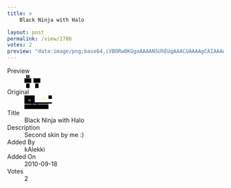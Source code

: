 ```yaml
---
title: >
    Black Ninja with Halo

layout: post
permalink: /view/2786
votes: 2
preview: "data:image/png;base64,iVBORw0KGgoAAAANSUhEUgAAACUAAAAgCAIAAAAaMSbnAAAABnRSTlMA/wD/AP5AXyvrAAAAk0lEQVRIie2VMQrAIAwAExH6IN/UDn1Qh/omH9RFO5VqVFCqIiU3RTEcakjQOQsPFxyQYoE9uU8oSUffJ4RY142c1vq01kIjRLxljCFBQxK+rkzgU0qRoCG0XpKH+tZLV4L7jfAh1iWQt819QY4J6pN97GPfIGQ80KuoTR/dP6W/+DiPStL/Xi/sYx/7XoL+MqCX3ryrL+96lEDVAAAAAElFTkSuQmCC"
---
```

<dl class="side-by-side">
<dt>Preview</dt>
<dd>
    <img class="preview" src="data:image/png;base64,iVBORw0KGgoAAAANSUhEUgAAACUAAAAgCAIAAAAaMSbnAAAABnRSTlMA/wD/AP5AXyvrAAAAk0lEQVRIie2VMQrAIAwAExH6IN/UDn1Qh/omH9RFO5VqVFCqIiU3RTEcakjQOQsPFxyQYoE9uU8oSUffJ4RY142c1vq01kIjRLxljCFBQxK+rkzgU0qRoCG0XpKH+tZLV4L7jfAh1iWQt819QY4J6pN97GPfIGQ80KuoTR/dP6W/+DiPStL/Xi/sYx/7XoL+MqCX3ryrL+96lEDVAAAAAElFTkSuQmCC">
</dd>
<dt>Original</dt>
<dd>
    <img class="preview" src="data:image/png;base64,iVBORw0KGgoAAAANSUhEUgAAAEAAAAAgCAYAAACinX6EAAAAjklEQVR42u3YUQqAIAzGcT2Td9qJOmxv9lQPUU2sVW7/wQdBCe6HOCjlnKpl0s2a61Svoq1X9zcCQM87AAAAAAAAvAC4HoNag9ZpAhCRw7xxAsyrFaCUsjW+PgMAQCCA0HfAl2MQgNEB/h4AAPDeoHXtR+PT33MJWp8AAAAAAAAAAAAAgLAAZ397vETrfwGkDm3lPO4GxwAAAABJRU5ErkJggg==">
</dd>
<dt>Title</dt>
<dd>Black Ninja with Halo</dd>
<dt>Description</dt>
<dd>Second skin by me :)</dd>
<dt>Added By</dt>
<dd>kAlekki</dd>
<dt>Added On</dt>
<dd>2010-09-18</dd>
<dt>Votes</dt>
<dd>2</dd>
</dl>
